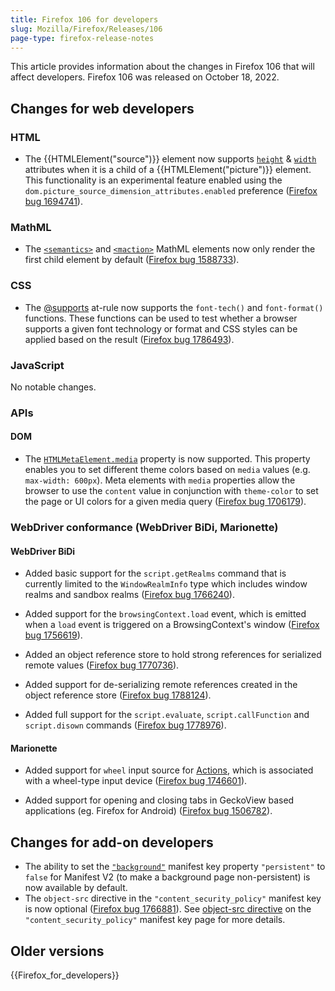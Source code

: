 ```yaml
---
title: Firefox 106 for developers
slug: Mozilla/Firefox/Releases/106
page-type: firefox-release-notes
---
```




This article provides information about the changes in Firefox 106 that will affect developers. Firefox 106 was released on October 18, 2022.

## Changes for web developers

### HTML

- The {{HTMLElement("source")}} element now supports [`height`](/Web/HTML/Element/source#height) & [`width`](/Web/HTML/Element/source#width) attributes when it is a child of a {{HTMLElement("picture")}} element.
  This functionality is an experimental feature enabled using the `dom.picture_source_dimension_attributes.enabled` preference ([Firefox bug 1694741](https://bugzil.la/1694741)).

### MathML

- The [`<semantics>`](/Web/MathML/Element/semantics) and [`<maction>`](/Web/MathML/Element/maction) MathML elements now only render the first child element by default ([Firefox bug 1588733](https://bugzil.la/1588733)).

### CSS

- The [@supports](/Web/CSS/@supports) at-rule now supports the `font-tech()` and `font-format()` functions.
  These functions can be used to test whether a browser supports a given font technology or format and CSS styles can be applied based on the result ([Firefox bug 1786493](https://bugzil.la/1786493)).

### JavaScript

No notable changes.

### APIs

#### DOM

- The [`HTMLMetaElement.media`](/Web/API/HTMLMetaElement/media) property is now supported. This property enables you to set different theme colors based on `media` values (e.g. `max-width: 600px`).
  Meta elements with `media` properties allow the browser to use the `content` value in conjunction with `theme-color` to set the page or UI colors for a given media query ([Firefox bug 1706179](https://bugzil.la/1706179)).

### WebDriver conformance (WebDriver BiDi, Marionette)

#### WebDriver BiDi

- Added basic support for the `script.getRealms` command that is currently limited to the `WindowRealmInfo` type which includes window realms and sandbox realms ([Firefox bug 1766240](https://bugzil.la/1766240)).

- Added support for the `browsingContext.load` event, which is emitted when a `load` event is triggered on a BrowsingContext's window ([Firefox bug 1756619](https://bugzil.la/1756619)).

- Added an object reference store to hold strong references for serialized remote values ([Firefox bug 1770736](https://bugzil.la/1770736)).

- Added support for de-serializing remote references created in the object reference store ([Firefox bug 1788124](https://bugzil.la/1788124)).

- Added full support for the `script.evaluate`, `script.callFunction` and `script.disown` commands ([Firefox bug 1778976](https://bugzil.la/1778976)).

#### Marionette

- Added support for `wheel` input source for [Actions](https://w3c.github.io/webdriver/webdriver-spec.html#actions), which is associated with a wheel-type input device ([Firefox bug 1746601](https://bugzil.la/1746601)).

- Added support for opening and closing tabs in GeckoView based applications (eg. Firefox for Android) ([Firefox bug 1506782](https://bugzil.la/1506782)).

## Changes for add-on developers

- The ability to set the [`"background"`](/Mozilla/Add-ons/WebExtensions/manifest.json/background) manifest key property `"persistent"` to `false` for Manifest V2 (to make a background page non-persistent) is now available by default.
- The `object-src` directive in the `"content_security_policy"` manifest key is now optional ([Firefox bug 1766881](https://bugzil.la/1766881)). See [object-src directive](/Mozilla/Add-ons/WebExtensions/manifest.json/content_security_policy#object-src_directive) on the `"content_security_policy"` manifest key page for more details.

## Older versions

{{Firefox_for_developers}}
